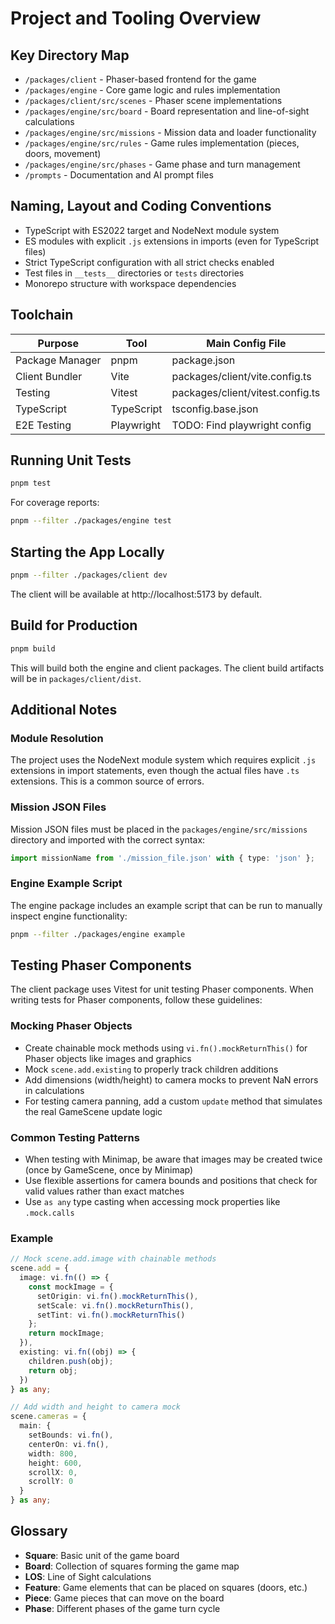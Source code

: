 # Project and Tooling Overview

## Key Directory Map
- `/packages/client` - Phaser-based frontend for the game
- `/packages/engine` - Core game logic and rules implementation
- `/packages/client/src/scenes` - Phaser scene implementations
- `/packages/engine/src/board` - Board representation and line-of-sight calculations
- `/packages/engine/src/missions` - Mission data and loader functionality
- `/packages/engine/src/rules` - Game rules implementation (pieces, doors, movement)
- `/packages/engine/src/phases` - Game phase and turn management
- `/prompts` - Documentation and AI prompt files

## Naming, Layout and Coding Conventions
- TypeScript with ES2022 target and NodeNext module system
- ES modules with explicit `.js` extensions in imports (even for TypeScript files)
- Strict TypeScript configuration with all strict checks enabled
- Test files in `__tests__` directories or `tests` directories
- Monorepo structure with workspace dependencies

## Toolchain
| Purpose | Tool | Main Config File |
|---------|------|------------------|
| Package Manager | pnpm | package.json |
| Client Bundler | Vite | packages/client/vite.config.ts |
| Testing | Vitest | packages/client/vitest.config.ts |
| TypeScript | TypeScript | tsconfig.base.json |
| E2E Testing | Playwright | TODO: Find playwright config |

## Running Unit Tests
```bash
pnpm test
```

For coverage reports:
```bash
pnpm --filter ./packages/engine test
```

## Starting the App Locally
```bash
pnpm --filter ./packages/client dev
```

The client will be available at http://localhost:5173 by default.

## Build for Production
```bash
pnpm build
```

This will build both the engine and client packages. The client build artifacts will be in `packages/client/dist`.

## Additional Notes

### Module Resolution
The project uses the NodeNext module system which requires explicit `.js` extensions in import statements, even though the actual files have `.ts` extensions. This is a common source of errors.

### Mission JSON Files
Mission JSON files must be placed in the `packages/engine/src/missions` directory and imported with the correct syntax:
```typescript
import missionName from './mission_file.json' with { type: 'json' };
```

### Engine Example Script
The engine package includes an example script that can be run to manually inspect engine functionality:
```bash
pnpm --filter ./packages/engine example
```

## Testing Phaser Components

The client package uses Vitest for unit testing Phaser components. When writing tests for Phaser components, follow these guidelines:

### Mocking Phaser Objects
- Create chainable mock methods using `vi.fn().mockReturnThis()` for Phaser objects like images and graphics
- Mock `scene.add.existing` to properly track children additions
- Add dimensions (width/height) to camera mocks to prevent NaN errors in calculations
- For testing camera panning, add a custom `update` method that simulates the real GameScene update logic

### Common Testing Patterns
- When testing with Minimap, be aware that images may be created twice (once by GameScene, once by Minimap)
- Use flexible assertions for camera bounds and positions that check for valid values rather than exact matches
- Use `as any` type casting when accessing mock properties like `.mock.calls`

### Example
```typescript
// Mock scene.add.image with chainable methods
scene.add = {
  image: vi.fn(() => {
    const mockImage = { 
      setOrigin: vi.fn().mockReturnThis(),
      setScale: vi.fn().mockReturnThis(),
      setTint: vi.fn().mockReturnThis()
    };
    return mockImage;
  }),
  existing: vi.fn((obj) => {
    children.push(obj);
    return obj;
  })
} as any;

// Add width and height to camera mock
scene.cameras = { 
  main: { 
    setBounds: vi.fn(), 
    centerOn: vi.fn(), 
    width: 800, 
    height: 600,
    scrollX: 0,
    scrollY: 0
  } 
} as any;
```

## Glossary
- **Square**: Basic unit of the game board
- **Board**: Collection of squares forming the game map
- **LOS**: Line of Sight calculations
- **Feature**: Game elements that can be placed on squares (doors, etc.)
- **Piece**: Game pieces that can move on the board
- **Phase**: Different phases of the game turn cycle
